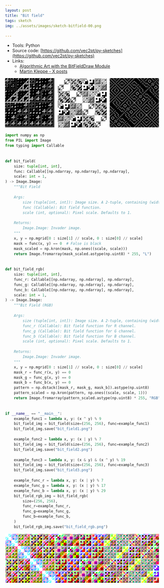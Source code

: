 ```yaml
---
layout: post
title: "Bit field"
tags: sketch
img: ../assets/images/sketch-bitfield-00.png

---
```



- Tools: Python
- Source code: [https://github.com/vec2pt/py-sketches](https://github.com/vec2pt/py-sketches)
- Links:
    - [Algorithmic Art with the BitFieldDraw Module](https://inventwithpython.com/blog/2021/08/02/algorithmic-art-with-the-bitfielddraw-module/)
    - [Martin Kleppe - X posts](https://threadreaderapp.com/thread/1378106731386040322?refresh=1627428184)

![sketch-bitfield-01.png](../assets/images/sketch-bitfield-01.png)

```python
import numpy as np
from PIL import Image
from typing import Callable


def bit_field(
    size: tuple[int, int],
    func: Callable[[np.ndarray, np.ndarray], np.ndarray],
    scale: int = 1,
) -> Image.Image:
    """Bit Field

    Args:
        size (tuple[int, int]): Image size. A 2-tuple, containing (width, height).
        func (Callable): Bit field function.
        scale (int, optional): Pixel scale. Defaults to 1.

    Returns:
        Image.Image: Invader image.
    """
    x, y = np.mgrid[0 : size[1] // scale, 0 : size[0] // scale]
    mask = func(x, y) == 0  # False is black
    mask_scaled = np.kron(mask, np.ones((scale, scale)))
    return Image.fromarray(mask_scaled.astype(np.uint8) * 255, "L")


def bit_field_rgb(
    size: tuple[int, int],
    func_r: Callable[[np.ndarray, np.ndarray], np.ndarray],
    func_g: Callable[[np.ndarray, np.ndarray], np.ndarray],
    func_b: Callable[[np.ndarray, np.ndarray], np.ndarray],
    scale: int = 1,
) -> Image.Image:
    """Bit Field (RGB)

    Args:
        size (tuple[int, int]): Image size. A 2-tuple, containing (width, height).
        func_r (Callable): Bit field function for R channel.
        func_g (Callable): Bit field function for G channel.
        func_b (Callable): Bit field function for B channel.
        scale (int, optional): Pixel scale. Defaults to 1.

    Returns:
        Image.Image: Invader image.
    """
    x, y = np.mgrid[0 : size[1] // scale, 0 : size[0] // scale]
    mask_r = func_r(x, y) == 0
    mask_g = func_g(x, y) == 0
    mask_b = func_b(x, y) == 0
    pattern = np.dstack([mask_r, mask_g, mask_b]).astype(np.uint8)
    pattern_scaled = np.kron(pattern, np.ones((scale, scale, 1)))
    return Image.fromarray(pattern_scaled.astype(np.uint8) * 255, "RGB")


if __name__ == "__main__":
    example_func1 = lambda x, y: (x ^ y) % 9
    bit_field_img = bit_field(size=(256, 256), func=example_func1)
    bit_field_img.save("bit_field1.png")

    example_func2 = lambda x, y: (x | y) % 7
    bit_field_img = bit_field(size=(256, 256), func=example_func2)
    bit_field_img.save("bit_field2.png")

    example_func3 = lambda x, y: (x & y) & (x ^ y) % 19
    bit_field_img = bit_field(size=(256, 256), func=example_func3)
    bit_field_img.save("bit_field3.png")

    example_func_r = lambda x, y: (x | y) % 7
    example_func_g = lambda x, y: (x | y) % 17
    example_func_b = lambda x, y: (x | y) % 29
    bit_field_rgb_img = bit_field_rgb(
        size=(256, 256),
        func_r=example_func_r,
        func_g=example_func_g,
        func_b=example_func_b,
    )
    bit_field_rgb_img.save("bit_field_rgb.png")
```

![sketch-bitfield-02-animation.gif](../assets/images/sketch-bitfield-02-animation.gif)
